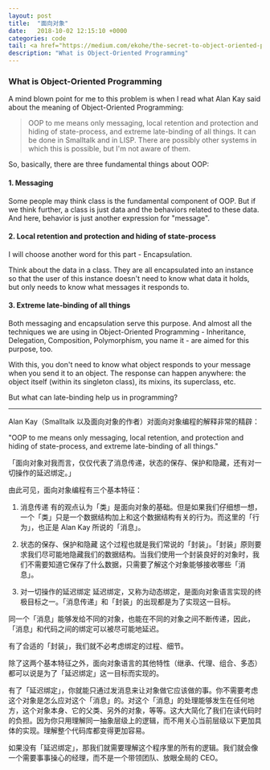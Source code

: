 ```yaml
---
layout: post
title:  "面向对象"
date:   2018-10-02 12:15:10 +0000
categories: code
tail: <a href="https://medium.com/ekohe/the-secret-to-object-oriented-programming-3f68c5553565">[More]</a>
description: "What is Object-Oriented Programming"
---
```


### What is Object-Oriented Programming

A mind blown point for me to this problem is when I read what Alan Kay said about the meaning of Object-Oriented Programming:

> OOP to me means only messaging, local retention and protection and hiding of state-process, and extreme late-binding of all things. It can be done in Smalltalk and in LISP. There are possibly other systems in which this is possible, but I'm not aware of them.

So, basically, there are three fundamental things about OOP:

#### 1. Messaging
Some people may think class is the fundamental component of OOP. But if we think further, a class is just data and the behaviors related to these data. And here, behavior is just another expression for "message".

#### 2. Local retention and protection and hiding of state-process
I will choose another word for this part - Encapsulation.

Think about the data in a class. They are all encapsulated into an instance so that the user of this instance doesn't need to know what data it holds, but only needs to know what messages it responds to.

#### 3. Extreme late-binding of all things
Both messaging and encapsulation serve this purpose. And almost all the techniques we are using in Object-Oriented Programming - Inheritance, Delegation, Composition, Polymorphism, you name it - are aimed for this purpose, too.

With this, you don't need to know what object responds to your message when you send it to an object. The response can happen anywhere: the object itself (within its singleton class), its mixins, its superclass, etc.

But what can late-binding help us in programming?

---

Alan Kay（Smalltalk 以及面向对象的作者）对面向对象编程的解释非常的精辟：

"OOP to me means only messaging, local retention, and protection and hiding of state-process, and extreme late-binding of all things."

「面向对象对我而言，仅仅代表了消息传递，状态的保存、保护和隐藏，还有对一切操作的延迟绑定。」

由此可见，面向对象编程有三个基本特征：

1. 消息传递
有的观点认为「类」是面向对象的基础。但是如果我们仔细想一想，一个「类」只是一个数据结构加上和这个数据结构有关的行为。而这里的「行为」，也正是 Alan Kay 所说的「消息」。

2. 状态的保存、保护和隐藏
这个过程也就是我们常说的「封装」。「封装」原则要求我们尽可能地隐藏我们的数据结构。当我们使用一个封装良好的对象时，我们不需要知道它保存了什么数据，只需要了解这个对象能够接收哪些「消息」。

3. 对一切操作的延迟绑定
延迟绑定，又称为动态绑定，是面向对象语言实现的终极目标之一。「消息传递」和「封装」的出现都是为了实现这一目标。

同一个「消息」能够发给不同的对象，也能在不同的对象之间不断传递，因此，「消息」和代码之间的绑定可以被尽可能地延迟。

有了合适的「封装」，我们就不必考虑绑定的过程、细节。

除了这两个基本特征之外，面向对象语言的其他特性（继承、代理、组合、多态）都可以说是为了「延迟绑定」这一目标而实现的。

有了「延迟绑定」，你就能只通过发消息来让对象做它应该做的事。你不需要考虑这个对象是怎么应对这个「消息」的。对这个「消息」的处理能够发生在任何地方，这个对象本身、它的父类、另外的对象，等等。这大大简化了我们在读代码时的负担。因为你只用理解同一抽象层级上的逻辑，而不用关心当前层级以下更加具体的实现。理解整个代码库都变得更加容易。

如果没有「延迟绑定」，那我们就需要理解这个程序里的所有的逻辑。我们就会像一个需要事事操心的经理，而不是一个带领团队、放眼全局的 CEO。